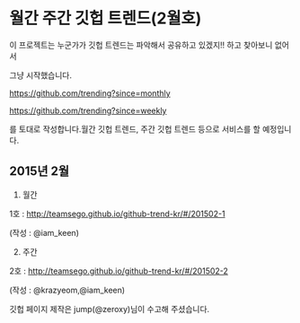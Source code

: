# 월간 주간 깃헙 트렌드(2월호)

이 프로젝트는 누군가가 깃헙 트렌드는 파악해서 공유하고 있겠지!! 하고 찾아보니 없어서

그냥 시작했습니다.

https://github.com/trending?since=monthly

https://github.com/trending?since=weekly

를 토대로 작성합니다.월간 깃헙 트렌드, 주간 깃헙 트렌드 등으로 서비스를 할 예정입니다.



## 2015년 2월

1. 월간

  1호 : http://teamsego.github.io/github-trend-kr/#/201502-1

  (작성 : @iam_keen)

2. 주간

  2호 : http://teamsego.github.io/github-trend-kr/#/201502-2

  (작성 : @krazyeom,@iam_keen)


  깃헙 페이지 제작은 jump(@zeroxy)님이 수고해 주셨습니다.
